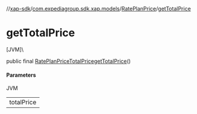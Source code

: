 //[xap-sdk](../../../index.md)/[com.expediagroup.sdk.xap.models](../index.md)/[RatePlanPrice](index.md)/[getTotalPrice](get-total-price.md)

# getTotalPrice

[JVM]\

public final [RatePlanPriceTotalPrice](../-rate-plan-price-total-price/index.md)[getTotalPrice](get-total-price.md)()

#### Parameters

JVM

| |
|---|
| totalPrice |
